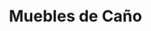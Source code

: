 ---
title: "Muebles de Caño"
url: /ciudad-autonoma-de-buenos-aires/muebles-de-cano/
shop: muebles
---